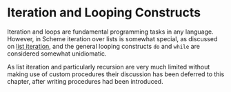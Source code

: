 # Iteration and Looping Constructs

Iteration and loops are fundamental programming tasks in any language. However,
in Scheme iteration over lists is somewhat special, as discussed on [list
iteration](../lists/iteration.html), and the general looping constructs `do` and
`while` are considered somewhat unidiomatic.

As list iteration and particularly recursion are very much limited without
making use of custom procedures their discussion has been deferred to this
chapter, after writing procedures had been introduced.
